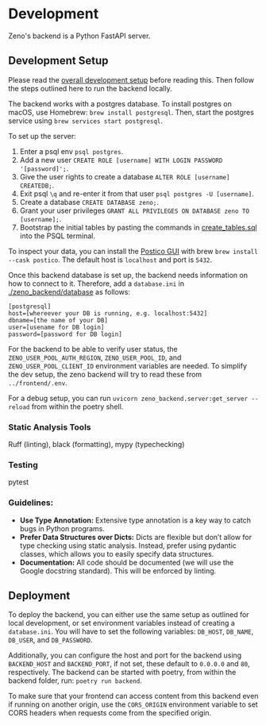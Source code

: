 # Development

Zeno's backend is a Python FastAPI server.

## Development Setup

Please read the [overall development setup](../DEVELOPMENT.md) before reading this.
Then follow the steps outlined here to run the backend locally.

The backend works with a postgres database.
To install postgres on macOS, use Homebrew: `brew install postgresql`.
Then, start the postgres service using `brew services start postgresql`.

To set up the server:

1. Enter a psql env `psql postgres`.
2. Add a new user `CREATE ROLE [username] WITH LOGIN PASSWORD '[password]';`.
3. Give the user rights to create a database `ALTER ROLE [username] CREATEDB;`.
4. Exit psql `\q` and re-enter it from that user `psql postgres -U [username]`.
5. Create a database `CREATE DATABASE zeno;`.
6. Grant your user privileges `GRANT ALL PRIVILEGES ON DATABASE zeno TO [username];`.
7. Bootstrap the initial tables by pasting the commands in [create_tables.sql](./create_tables.sql) into the PSQL terminal.

To inspect your data, you can install the [Postico GUI](https://eggerapps.at/postico2/) with brew `brew install --cask postico`.
The default host is `localhost` and port is `5432`.

Once this backend database is set up, the backend needs information on how to connect to it.
Therefore, add a `database.ini` in [./zeno_backend/database](./zeno_backend/database/) as follows:

```
[postgresql]
host=[whereever your DB is running, e.g. localhost:5432]
dbname=[the name of your DB]
user=[usename for DB login]
password=[password for DB login]
```

For the backend to be able to verify user status, the `ZENO_USER_POOL_AUTH_REGION`, `ZENO_USER_POOL_ID`, and `ZENO_USER_POOL_CLIENT_ID` environment variables are needed.
To simplify the dev setup, the zeno backend will try to read these from `../frontend/.env`.

For a debug setup, you can run `uvicorn zeno_backend.server:get_server --reload` from within the poetry shell.

### Static Analysis Tools

Ruff (linting), black (formatting), mypy (typechecking)

### Testing

pytest

### Guidelines:

- **Use Type Annotation:** Extensive type annotation is a key way to catch bugs in Python programs.
- **Prefer Data Structures over Dicts:** Dicts are flexible but don’t allow for type checking using static analysis. Instead, prefer using pydantic classes, which allows you to easily specify data structures.
- **Documentation:** All code should be documented (we will use the Google docstring standard). This will be enforced by linting.

## Deployment

To deploy the backend, you can either use the same setup as outlined for local development, or set environment variables instead of creating a `database.ini`.
You will have to set the following variables: `DB_HOST`, `DB_NAME`, `DB_USER`, and `DB_PASSWORD`.

Additionally, you can configure the host and port for the backend using `BACKEND_HOST` and `BACKEND_PORT`, if not set, these default to `0.0.0.0` and `80`, respectively.
The backend can be started with poetry, from within the backend folder, run: `poetry run backend`.

To make sure that your frontend can access content from this backend even if running on another origin, use the `CORS_ORIGIN` environment variable to set CORS headers when requests come from the specified origin.
